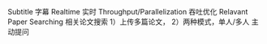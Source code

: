Subtitle 字幕
Realtime 实时
Throughput/Parallelization 吞吐优化
Relavant Paper Searching 相关论文搜索
1）上传多篇论文， 2）两种模式，单人/多人
主动提问